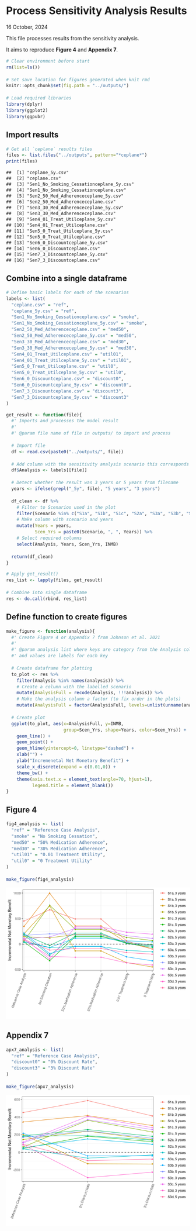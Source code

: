 Process Sensitivity Analysis Results
================
16 October, 2024

This file processes results from the sensitivity analysis.

It aims to reproduce **Figure 4** and **Appendix 7**.

``` r
# Clear environment before start
rm(list=ls())

# Set save location for figures generated when knit rmd
knitr::opts_chunk$set(fig.path = "../outputs/")

# Load required libraries
library(dplyr)
library(ggplot2)
library(ggpubr)
```

## Import results

``` r
# Get all `ceplane` results files
files <- list.files("../outputs", pattern="*ceplane*")
print(files)
```

    ##  [1] "ceplane_5y.csv"                         
    ##  [2] "ceplane.csv"                            
    ##  [3] "Sen1_No_Smoking_Cessationceplane_5y.csv"
    ##  [4] "Sen1_No_Smoking_Cessationceplane.csv"   
    ##  [5] "Sen2_50_Med_Adherenceceplane_5y.csv"    
    ##  [6] "Sen2_50_Med_Adherenceceplane.csv"       
    ##  [7] "Sen3_30_Med_Adherenceceplane_5y.csv"    
    ##  [8] "Sen3_30_Med_Adherenceceplane.csv"       
    ##  [9] "Sen4_01_Treat_Utilceplane_5y.csv"       
    ## [10] "Sen4_01_Treat_Utilceplane.csv"          
    ## [11] "Sen5_0_Treat_Utilceplane_5y.csv"        
    ## [12] "Sen5_0_Treat_Utilceplane.csv"           
    ## [13] "Sen6_0_Discountceplane_5y.csv"          
    ## [14] "Sen6_0_Discountceplane.csv"             
    ## [15] "Sen7_3_Discountceplane_5y.csv"          
    ## [16] "Sen7_3_Discountceplane.csv"

## Combine into a single dataframe

``` r
# Define basic labels for each of the scenarios
labels <- list(
  "ceplane.csv" = "ref",
  "ceplane_5y.csv" = "ref",
  "Sen1_No_Smoking_Cessationceplane.csv" = "smoke",
  "Sen1_No_Smoking_Cessationceplane_5y.csv" = "smoke",
  "Sen2_50_Med_Adherenceceplane.csv" = "med50",
  "Sen2_50_Med_Adherenceceplane_5y.csv" = "med50",
  "Sen3_30_Med_Adherenceceplane.csv" = "med30",
  "Sen3_30_Med_Adherenceceplane_5y.csv" = "med30",
  "Sen4_01_Treat_Utilceplane.csv" = "util01",
  "Sen4_01_Treat_Utilceplane_5y.csv" = "util01",
  "Sen5_0_Treat_Utilceplane.csv" = "util0",
  "Sen5_0_Treat_Utilceplane_5y.csv" = "util0",
  "Sen6_0_Discountceplane.csv" = "discount0",
  "Sen6_0_Discountceplane_5y.csv" = "discount0",
  "Sen7_3_Discountceplane.csv" = "discount3",
  "Sen7_3_Discountceplane_5y.csv" = "discount3"
)
```

``` r
get_result <- function(file){
  #' Imports and processes the model result
  #' 
  #' @param file name of file in outputs/ to import and process

  # Import file
  df <- read.csv(paste0("../outputs/", file))

  # Add column with the sensitivity analysis scenario this corresponds to
  df$Analysis <- labels[[file]]

  # Detect whether the result was 3 years or 5 years from filename
  years <- ifelse(grepl("_5y", file), "5 years", "3 years")

  df_clean <- df %>%
    # Filter to Scenarios used in the plot
    filter(Scenario %in% c("S1a", "S1b", "S1c", "S2a", "S3a", "S3b", "S3c", "S3d")) %>%
    # Make column with scenario and years
    mutate(Years = years,
           Scen_Yrs = paste0(Scenario, ", ", Years)) %>%
    # Select required columns
    select(Analysis, Years, Scen_Yrs, INMB)

  return(df_clean)
}
```

``` r
# Apply get_result()
res_list <- lapply(files, get_result)

# Combine into single dataframe
res <- do.call(rbind, res_list)
```

## Define function to create figures

``` r
make_figure <- function(analysis){
  #' Create Figure 4 or Appendix 7 from Johnson et al. 2021
  #' 
  #' @param analysis list where keys are category from the Analysis column,
  #' and values are labels for each key

  # Create dataframe for plotting
  to_plot <- res %>%
    filter(Analysis %in% names(analysis)) %>%
    # Create a column with the labelled scenario
    mutate(AnalysisFull = recode(Analysis, !!!analysis)) %>%
    # Make the analysis column a factor (to fix order in the plots)
    mutate(AnalysisFull = factor(AnalysisFull, levels=unlist(unname(analysis))))
  
  # Create plot
  ggplot(to_plot, aes(x=AnalysisFull, y=INMB,
                      group=Scen_Yrs, shape=Years, color=Scen_Yrs)) +
    geom_line() +
    geom_point() +
    geom_hline(yintercept=0, linetype="dashed") +
    xlab("") +
    ylab("Incremenetal Net Monetary Benefit") +
    scale_x_discrete(expand = c(0.01,0)) +
    theme_bw() +
    theme(axis.text.x = element_text(angle=70, hjust=1),
          legend.title = element_blank())
}
```

## Figure 4

``` r
fig4_analysis <- list(
  "ref" = "Reference Case Analysis",
  "smoke" = "No Smoking Cessation",
  "med50" = "50% Medication Adherence",
  "med30" = "30% Medication Adherence",
  "util01" = "0.01 Treatment Utility",
  "util0" = "0 Treatment Utility"
)

make_figure(fig4_analysis)
```

![](../outputs/fig4-1.png)<!-- -->

## Appendix 7

``` r
apx7_analysis <- list(
  "ref" = "Reference Case Analysis",
  "discount0" = "0% Discount Rate",
  "discount3" = "3% Discount Rate"
)

make_figure(apx7_analysis)
```

![](../outputs/appendix7-1.png)<!-- -->
